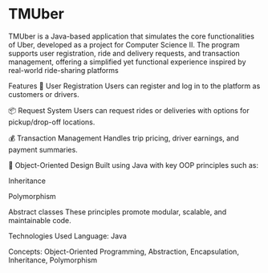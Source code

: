 # TMUber 
TMUber is a Java-based application that simulates the core functionalities of Uber, developed as a project for Computer Science II. The program supports user registration, ride and delivery requests, and transaction management, offering a simplified yet functional experience inspired by real-world ride-sharing platforms

Features
🚗 User Registration
Users can register and log in to the platform as customers or drivers.

📦 Request System
Users can request rides or deliveries with options for pickup/drop-off locations.

💰 Transaction Management
Handles trip pricing, driver earnings, and payment summaries.

🧱 Object-Oriented Design
Built using Java with key OOP principles such as:

Inheritance

Polymorphism

Abstract classes
These principles promote modular, scalable, and maintainable code.

Technologies Used
Language: Java

Concepts: Object-Oriented Programming, Abstraction, Encapsulation, Inheritance, Polymorphism

